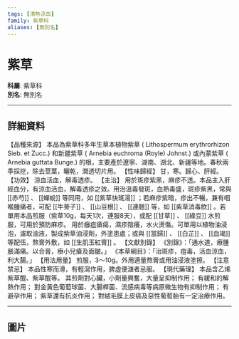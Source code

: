 ```yaml
---
tags: [清熱涼血]
family: 紫草科
aliases: [無別名]
---
```


# 紫草

**科屬**: 紫草科  
**別名**: 無別名  

---

## 詳細資料
【品種來源】
本品為紫草科多年生草本植物紫草 (
Lithospermum erythrorhizon
Sieb. et Zucc.) 和新疆紫草 (
Arnebia euchroma
(Royle) Johnst.) 或內蒙紫草 (
Arnebia guttata
Bunge.) 的根，主要產於遼寧、湖南、湖北、新疆等地。春秋兩季採挖，除去莖葉，曬乾，潤透切片用。
【性味歸經】
甘，寒。歸心、肝經。
【功效】
涼血活血，解毒透疹。
【主治】
用於斑疹紫黑，麻疹不透。本品主入肝經血分，有涼血活血，解毒透疹之效。用治溫毒發斑，血熱毒盛，斑疹紫黑，常與 [[赤芍]] 、 [[蟬蛻]] 等同用，如 [[紫草快斑湯]] ；若麻疹紫暗，疹出不暢，兼有咽喉腫痛者，可配 [[牛蒡子]] 、 [[山豆根]] 、 [[連翹]] 等，如 [[紫草消毒飲]] 。若單用本品煎服（紫草10g，每天1次，連服8天），或配 [[甘草]] 、 [[綠豆]] 水煎服，可用於預防麻疹。
用於癰疽瘡瘍，濕疹陰癢，水火燙傷。可單用以植物油浸泡，濾取油液，製成紫草油浸劑，外塗患處；或與 [[當歸]] 、 [[白芷]] 、 [[血竭]] 等配伍，熬膏外敷，如 [[生肌玉紅膏]] 。
【文獻別錄】
《別錄》：「通水道，療腫脹滿痛。以合膏，療小兒瘡及面皺。」
《本草綱目》：「治斑疹，痘毒，活血涼血，利大腸。」
【用法用量】
煎服，3～10g。外用適量熬膏或用油浸液塗擦。
【注意禁忌】
本品性寒而滑，有輕瀉作用，脾虛便溏者忌服。
【現代藥理】
本品含乙烯紫草醌、紫草醌等。
其煎劑對心臟，小劑量興奮，大量呈抑制作用；
有緩和的解熱作用；
對金黃色葡萄球菌、大腸桿菌、流感病毒等病原微生物有抑制作用；
有避孕作用；
紫草還有抗炎作用；
對絨毛膜上皮癌及惡性葡萄胎有一定治療作用。

---

## 圖片
